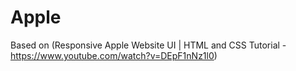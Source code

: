# Apple
Based on (Responsive Apple Website UI | HTML and CSS Tutorial - https://www.youtube.com/watch?v=DEpF1nNz1l0)

